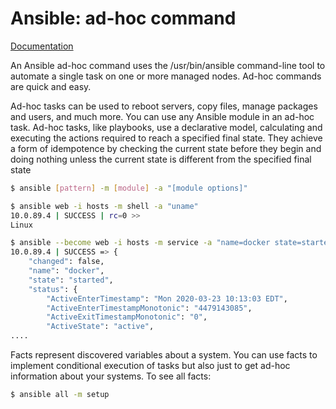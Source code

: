 # Ansible: ad-hoc command

[Documentation](https://docs.ansible.com/ansible/latest/user_guide/intro_adhoc.html)

An Ansible ad-hoc command uses the /usr/bin/ansible command-line tool to automate a 
single task on one or more managed nodes. Ad-hoc commands are quick and easy.

Ad-hoc tasks can be used to reboot servers, copy files, manage packages and users, and much more. 
You can use any Ansible module in an ad-hoc task. Ad-hoc tasks, like playbooks, use a declarative 
model, calculating and executing the actions required to reach a specified final state. They 
achieve a form of idempotence by checking the current state before they begin and doing 
nothing unless the current state is different from the specified final state

```bash
$ ansible [pattern] -m [module] -a "[module options]"
```

```bash
$ ansible web -i hosts -m shell -a "uname"
10.0.89.4 | SUCCESS | rc=0 >>
Linux
```

```bash
$ ansible --become web -i hosts -m service -a "name=docker state=started" 
10.0.89.4 | SUCCESS => {
    "changed": false, 
    "name": "docker", 
    "state": "started", 
    "status": {
        "ActiveEnterTimestamp": "Mon 2020-03-23 10:13:03 EDT", 
        "ActiveEnterTimestampMonotonic": "4479143085", 
        "ActiveExitTimestampMonotonic": "0", 
        "ActiveState": "active", 
....
```

Facts represent discovered variables about a system. You can use facts to implement conditional 
execution of tasks but also just to get ad-hoc information about your systems. To see all facts:

```bash
$ ansible all -m setup
```


